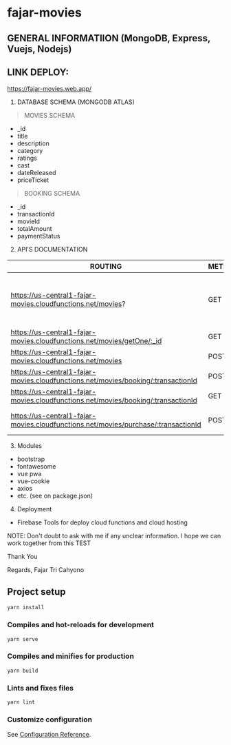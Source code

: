 # fajar-movies
## GENERAL INFORMATIION (MongoDB, Express, Vuejs, Nodejs)

## LINK DEPLOY: 
https://fajar-movies.web.app/

1. DATABASE SCHEMA (MONGODB ATLAS)

> MOVIES SCHEMA
- _id
- title
- description
- category
- ratings
- cast
- dateReleased
- priceTicket

> BOOKING SCHEMA
- _id
- transactionId
- movieId
- totalAmount
- paymentStatus

2. API'S DOCUMENTATION

ROUTING | METHODS | Description 
--- | --- | --- 
https://us-central1-fajar-movies.cloudfunctions.net/movies? | GET | queryString: keywords=whateverYouNeed (for search all metadata movies), isAll=true (get all movies),default (top 10 Movies This Year)
| https://us-central1-fajar-movies.cloudfunctions.net/movies/getOne/:_id  | GET | to get one Movie |
| https://us-central1-fajar-movies.cloudfunctions.net/movies  | POST | Create Movie |
| https://us-central1-fajar-movies.cloudfunctions.net/movies/booking/:transactionId  | POST | For Booking movie to add to cart (max: 1 movie only) |
| https://us-central1-fajar-movies.cloudfunctions.net/movies/booking/:transactionId  | GET | For get booking movie data not yet to purchase |
| https://us-central1-fajar-movies.cloudfunctions.net/movies/purchase/:transactionId  | POST | purchase movie on cart, and fetching API data from api.themoviedb.org|

3. Modules
- bootstrap
- fontawesome
- vue pwa
- vue-cookie
- axios
- etc. (see on package.json)


4. Deployment
- Firebase Tools for deploy cloud functions and cloud hosting

NOTE:
Don't doubt to ask with me if any unclear information.
I hope we can work together from this TEST


Thank You

Regards,
Fajar Tri Cahyono


## Project setup
```
yarn install
```

### Compiles and hot-reloads for development
```
yarn serve
```

### Compiles and minifies for production
```
yarn build
```

### Lints and fixes files
```
yarn lint
```

### Customize configuration
See [Configuration Reference](https://cli.vuejs.org/config/).

